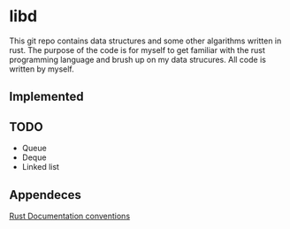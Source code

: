 # libd

This git repo contains data structures and some other algarithms written in rust. The purpose of the code is for myself to get familiar with the rust programming language and brush up on my data strucures. All code is written by myself.

## Implemented

## TODO

- Queue
- Deque
- Linked list 

## Appendeces

[Rust Documentation conventions](https://github.com/rust-lang/rfcs/blob/master/text/1574-more-api-documentation-conventions.md#appendix-a-full-conventions-text)
